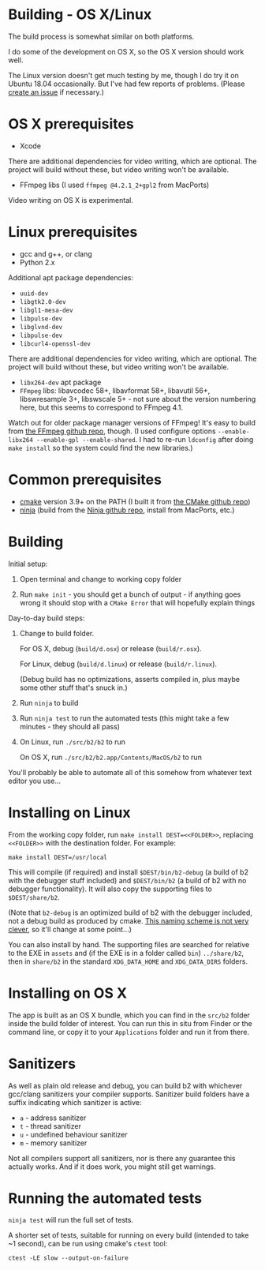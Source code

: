 # Building - OS X/Linux

The build process is somewhat similar on both platforms.

I do some of the development on OS X, so the OS X version should work
well.

The Linux version doesn't get much testing by me, though I do try it
on Ubuntu 18.04 occasionally. But I've had few reports of problems.
(Please [create an issue](https://github.com/tom-seddon/b2/issues) if
necessary.)

# OS X prerequisites

- Xcode

There are additional dependencies for video writing, which are
optional. The project will build without these, but video writing
won't be available.

- FFmpeg libs (I used `ffmpeg @4.2.1_2+gpl2` from MacPorts)

Video writing on OS X is experimental.

# Linux prerequisites

- gcc and g++, or clang
- Python 2.x

Additional apt package dependencies:

- `uuid-dev`
- `libgtk2.0-dev`
- `libgl1-mesa-dev`
- `libpulse-dev`
- `libglvnd-dev`
- `libpulse-dev`
- `libcurl4-openssl-dev`

There are additional dependencies for video writing, which are
optional. The project will build without these, but video writing
won't be available.

- `libx264-dev` apt package
- `FFmpeg` libs: libavcodec 58+, libavformat 58+, libavutil 56+,
  libswresample 3+, libswscale 5+ - not sure about the version
  numbering here, but this seems to correspond to FFmpeg 4.1.
  
Watch out for older package manager versions of FFmpeg! It's easy to
build from [the FFmpeg github repo](https://github.com/FFmpeg/FFmpeg),
though. (I used configure options `--enable-libx264 --enable-gpl
--enable-shared`. I had to re-run `ldconfig` after doing `make
install` so the system could find the new libraries.)

# Common prerequisites

- [cmake](https://cmake.org/) version 3.9+ on the PATH (I built it from [the CMake github repo](https://github.com/Kitware/CMake))
- [ninja](https://ninja-build.org/) (build from the [Ninja github repo](https://github.com/ninja-build/ninja), install from MacPorts, etc.)

# Building

Initial setup:

1. Open terminal and change to working copy folder

2. Run `make init` - you should get a bunch of output - if anything
   goes wrong it should stop with a `CMake Error` that will hopefully
   explain things

Day-to-day build steps:

1. Change to build folder.

   For OS X, debug (`build/d.osx`) or release (`build/r.osx`).
   
   For Linux, debug (`build/d.linux`) or release (`build/r.linux`).
   
   (Debug build has no optimizations, asserts compiled in, plus maybe
   some other stuff that's snuck in.)
   
2. Run `ninja` to build

3. Run `ninja test` to run the automated tests (this might take a few
   minutes - they should all pass)

4. On Linux, run `./src/b2/b2` to run

   On OS X, run `./src/b2/b2.app/Contents/MacOS/b2` to run

You'll probably be able to automate all of this somehow from whatever
text editor you use...

# Installing on Linux

From the working copy folder, run `make install DEST=<<FOLDER>>`,
replacing `<<FOLDER>>` with the destination folder. For example:

    make install DEST=/usr/local
	
This will compile (if required) and install `$DEST/bin/b2-debug` (a
build of b2 with the debugger stuff included) and `$DEST/bin/b2` (a
build of b2 with no debugger functionality). It will also copy the
supporting files to `$DEST/share/b2`.

(Note that `b2-debug` is an optimized build of b2 with the debugger
included, not a debug build as produced by cmake.
[This naming scheme is not very clever](https://github.com/tom-seddon/b2/issues/40),
so it'll change at some point...)

You can also install by hand. The supporting files are searched for
relative to the EXE in `assets` and (if the EXE is in a folder called
`bin`) `../share/b2`, then in `share/b2` in the standard
`XDG_DATA_HOME` and `XDG_DATA_DIRS` folders.

# Installing on OS X

The app is built as an OS X bundle, which you can find in the `src/b2`
folder inside the build folder of interest. You can run this in situ
from Finder or the command line, or copy it to your `Applications`
folder and run it from there.

# Sanitizers

As well as plain old release and debug, you can build b2 with
whichever gcc/clang sanitizers your compiler supports. Sanitizer build
folders have a suffix indicating which sanitizer is active:

* `a` - address sanitizer
* `t` - thread sanitizer
* `u` - undefined behaviour sanitizer
* `m` - memory sanitizer

Not all compilers support all sanitizers, nor is there any guarantee
this actually works. And if it does work, you might still get
warnings.

# Running the automated tests

`ninja test` will run the full set of tests.

A shorter set of tests, suitable for running on every build (intended
to take ~1 second), can be run using cmake's `ctest` tool:

    ctest -LE slow --output-on-failure
